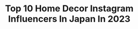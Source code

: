---
title: Top 10 Home Decor Instagram Influencers In Japan In 2023
description: >-
  Find top home decor Instagram influencers in Japan in 2023. Most popular hashtags: #homedecor #interiordesign #homedesign #design.
platform: Instagram
hits: 17
text_top: Analyze the most popular Instagram profiles on inBeat.
text_bottom: inBeat aggregates 17 Instagram influencers like this in Japan for you to pitch.
profiles:
  - username: "lamot_photography"
    fullname: >-
      Laura Motuziene 🇱🇹
    bio: >-
      All photos are mine. Love macro photography, nature, road trips.. United Kingdom Thank you for visiting. @laura_go_drone
    location: "Japan"
    followers: 2382
    engagement: 1310
    commentsToLikes: 0.042439
    id: ck9wf8xp0nqrq0j786onmxovr
    verified: false
    hashtags: "#monochrome, #splash, #plant, #bnwphotography"
  - username: "swaro109"
    fullname: >-
      網田真希☆空間デザイナー☆swaro109
    bio: >-
      🏠インテリア 🎨空間デザイナー 🔨DIYクリエイター 🎥DIY-YouTuber【スワロちゃんねる】 月間30万View ❤趣味🎹ピアノ＆🍖食べる事 【YouTubeスワロちゃんねる】↓↓
    location: "Japan"
    followers: 18510
    engagement: 283
    commentsToLikes: 0.016372
    id: ck14kubo7rd2c0i19yunnmjth
    verified: false
    hashtags: "#house, #bohostyle, #furniture, #interiordesign"
  - username: "eleganceroom"
    fullname: >-
      Olivia Jent | Interior Design
    bio: >-
      Cincinnati📍 Pink Page: @oliviaseleganceroom
    location: "Japan"
    followers: 596938
    engagement: 144
    commentsToLikes: 0.014082
    id: ck135b1vb0log0i192x3ytjd5
    verified: false
    hashtags: "#arch, #vogueliving, #mynordicroom, #homegoods"
  - username: "villariarveien"
    fullname: >-
      Katrine Seim Andersen
    bio: >-
      ▪️New house 2017 ▪️Interior ▪️Sandnes, Norway
    location: "Japan"
    followers: 123825
    engagement: 256
    commentsToLikes: 0.027702
    id: ck5bwqrafm86c0i11wyq82cia
    verified: false
    hashtags: "#minimalism, #garden, #whiteinterioryes, #julepynt"
  - username: "sheishine"
    fullname: >-
      Hine Mizushima / 水島ひね
    bio: >-
      Craft Artist. Vancouver, Canada. www.hinemizushima.com
    location: "Japan"
    followers: 23929
    engagement: 240
    commentsToLikes: 0.008098
    id: ckaou8yfwzc980i78h2etb9sy
    verified: false
    hashtags: "#hinemizushima, #plant, #berries, #craft"
  - username: "rubyart1"
    fullname: >-
      Ruby Art
    bio: >-
      ❤️I’m an Illustrator❤️ 🎍#artist🎍 🐕 Meet my boy : @hachi_ruby_shiba 🐕 🌺 Store: rubyart.ca 🌺 ⬇️ 🌎 LINKS TO ALL MY SITES
    location: "Japan"
    followers: 19628
    engagement: 354
    commentsToLikes: 0.007430
    id: ck9hb6cc2fkqf0j78ggil7tco
    verified: false
    hashtags: "#koifish, #art, #rubyart, #homedecor"
  - username: "keijiashizawadesign"
    fullname: >-
      KEIJI ASHIZAWA DESIGN
    bio: >-
      Architecture and design studio in Tokyo Founded by @keijiashizawa @ishinomakilab founder #keijiashizawadesign
    location: "Japan"
    followers: 19056
    engagement: 351
    commentsToLikes: 0.009192
    id: ck15u0rnfkuyc0i19nqju1aey
    verified: false
    hashtags: "#housedesign, #homedesign, #minimalism, #smallhouse"
  - username: "hollykstyles"
    fullname: >-
      Holly
    bio: >-
      • dallas tx • future mrs 💍 • home | fashion | lifestyle • @shopjustusthree • realtor @hollywrealestate link below to shop my posts
    location: "Japan"
    followers: 2479
    engagement: 799
    commentsToLikes: 0.208682
    id: ckaowm7if9gug0i78mtyycrlx
    verified: false
    hashtags: "#2020, #ootd, #tistheseason, #colorado"
  - username: "travel_photos_stone"
    fullname: >-
      Steen🤙🤣✈️
    bio: >-
      Passionate hobby photographer 🌍Travel, nature, culture 📷 Nikon D750, IPhone X 😉 All photos taken by me©️
    location: "Japan"
    followers: 2718
    engagement: 2376
    commentsToLikes: 0.130766
    id: ckap1f3bsubsi0i78lklqnms7
    verified: false
    hashtags: "#fineart, #naturelovers, #raw, #relaxing"
  - username: "theluxegirls"
    fullname: >-
      Classy.Stylish.Fashion.Girls
    bio: >-
      Turn on post notifications DM if it’s your pic 📥 If you use my pictures Tag @theluxegirls
    location: "Japan"
    followers: 152614
    engagement: 127
    commentsToLikes: 0.001813
    id: ck13bri32wtm50i19zgowz9ov
    verified: false
    hashtags: "#millionairelife, #creative, #luxurylifestyle, #fashion"
---